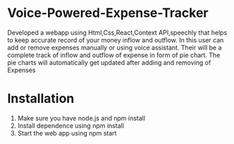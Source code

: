 # Voice-Powered-Expense-Tracker
Developed a webapp using Html,Css,React,Context API,speechly that helps to keep accurate record of your money inflow and outflow. In
this user can add or remove expenses manually or using voice assistant. Their will be a complete
track of inflow and outflow of expense in form of pie chart. The pie charts will automatically get
updated after adding and removing of Expenses

# Installation
1. Make sure you have node.js and npm install
2. Install dependence using 
  npm install
3. Start the web app using 
  npm start
